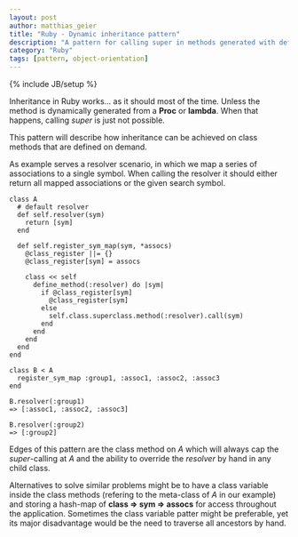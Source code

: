 ```yaml
---
layout: post
author: matthias_geier
title: "Ruby - Dynamic inheritance pattern"
description: "A pattern for calling super in methods generated with define_method"
category: "Ruby"
tags: [pattern, object-orientation]
---
```

{% include JB/setup %}

Inheritance in Ruby works... as it should most of the time. Unless the method
is dynamically generated from a **Proc** or **lambda**. When that happens,
calling *super* is just not possible.

This pattern will describe how inheritance can be achieved on class methods
that are defined on demand.

As example serves a resolver scenario, in which we map a series of associations
to a single symbol. When calling the resolver it should either return all
mapped associations or the given search symbol.

    class A
      # default resolver
      def self.resolver(sym)
        return [sym]
      end

      def self.register_sym_map(sym, *assocs)
        @class_register ||= {}
        @class_register[sym] = assocs

        class << self
          define_method(:resolver) do |sym|
            if @class_register[sym]
              @class_register[sym]
            else
              self.class.superclass.method(:resolver).call(sym)
            end
          end
        end
      end
    end

    class B < A
      register_sym_map :group1, :assoc1, :assoc2, :assoc3
    end

    B.resolver(:group1)
    => [:assoc1, :assoc2, :assoc3]

    B.resolver(:group2)
    => [:group2]

Edges of this pattern are the class method on *A* which will always cap the
*super*-calling at *A* and the ability to override the *resolver* by hand
in any child class.

Alternatives to solve similar problems might be to have a class variable
inside the class methods (refering to the meta-class of *A* in our example)
and storing a hash-map of **class => sym => assocs** for access throughout
the application. Sometimes the class variable patter might be preferable, yet
its major disadvantage would be the need to traverse all ancestors by hand.
